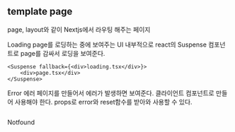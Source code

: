 
## template page

page, layout와 같이 Nextjs에서 라우팅 해주는 페이지


Loading
page를 로딩하는 중에 보여주는 UI
내부적으로 react의 Suspense 컴포넌트로 page를 감싸서 로딩을 보여준다.

```tsx
<Suspense fallback={<div>loading.tsx</div>}>
	<div>page.tsx</div>
</Suspense>
```

Error
에러 페이지를 만들어서 에러가 발생하면 보여준다.
클라이언트 컴포넌트로 만들어 사용해야 한다.
props로 error와 reset함수를 받아와 사용할 수 있다.

```tsx
```

Notfound